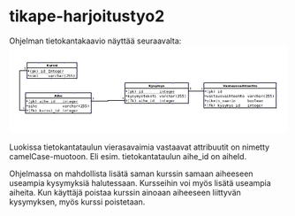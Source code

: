 # tikape-harjoitustyo2


Ohjelman tietokantakaavio näyttää seuraavalta:
![tietokantakaavio](docs/tietokantakaavio.png)

Luokissa tietokantataulun vierasavaimia vastaavat attribuutit on nimetty camelCase-muotoon. Eli esim. tietokantataulun aihe_id on aiheId.

Ohjelmassa on mahdollista lisätä saman kurssin samaan aiheeseen useampia kysymyksiä halutessaan. Kursseihin voi myös lisätä useampia aiheita. Kun käyttäjä poistaa kurssin ainoaan aiheeseen liittyvän kysymyksen, myös kurssi poistetaan.
